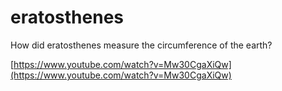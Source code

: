 # eratosthenes
How did eratosthenes measure the circumference of the earth?

[https://www.youtube.com/watch?v=Mw30CgaXiQw](https://www.youtube.com/watch?v=Mw30CgaXiQw)

